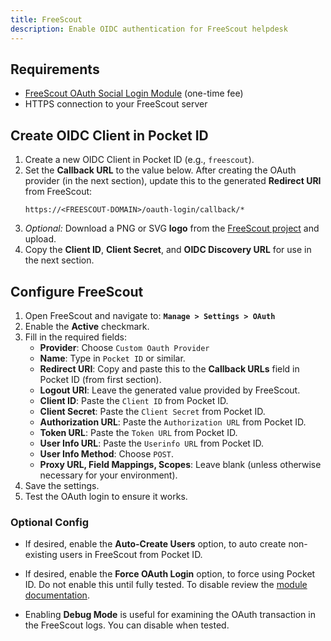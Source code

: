```yaml
---
title: FreeScout
description: Enable OIDC authentication for FreeScout helpdesk
---
```


## Requirements

- [FreeScout OAuth Social Login Module](https://freescout.net/module/oauth-login/) (one-time fee)
- HTTPS connection to your FreeScout server

## Create OIDC Client in Pocket ID

1. Create a new OIDC Client in Pocket ID (e.g., `freescout`).
2. Set the **Callback URL** to the value below. After creating the OAuth provider (in the next section), update this to the generated **Redirect URI** from FreeScout:
   ```
   https://<FREESCOUT-DOMAIN>/oauth-login/callback/*
   ```
3. _Optional:_ Download a PNG or SVG **logo** from the [FreeScout project](https://github.com/freescout-help-desk/freescout/tree/dist/public/img) and upload.
4. Copy the **Client ID**, **Client Secret**, and **OIDC Discovery URL** for use in the next section.

## Configure FreeScout

1. Open FreeScout and navigate to:
   **`Manage > Settings > OAuth`**
2. Enable the **Active** checkmark.
3. Fill in the required fields:
   - **Provider**: Choose `Custom Oauth Provider`
   - **Name**: Type in `Pocket ID` or similar.
   - **Redirect URI**: Copy and paste this to the **Callback URLs** field in Pocket ID (from first section).
   - **Logout URI**: Leave the generated value provided by FreeScout.
   - **Client ID**: Paste the `Client ID` from Pocket ID.
   - **Client Secret**: Paste the `Client Secret` from Pocket ID.
   - **Authorization URL**: Paste the `Authorization URL` from Pocket ID.
   - **Token URL**: Paste the `Token URL` from Pocket ID.
   - **User Info URL**: Paste the `Userinfo URL` from Pocket ID.
   - **User Info Method**: Choose `POST`.
   - **Proxy URL, Field Mappings, Scopes**: Leave blank (unless otherwise necessary for your environment).
4. Save the settings.
5. Test the OAuth login to ensure it works.

### Optional Config

- If desired, enable the **Auto-Create Users** option, to auto create non-existing users in FreeScout from Pocket ID.

- If desired, enable the **Force OAuth Login** option, to force using Pocket ID. Do not enable this until fully tested. To disable review the [module documentation](https://freescout.net/module/oauth-login/).

- Enabling **Debug Mode** is useful for examining the OAuth transaction in the FreeScout logs. You can disable when tested.

